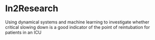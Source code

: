 # In2Research
Using dynamical systems and machine learning to investigate whether critical slowing down is a good indicator of the point of reintubation for patients in an ICU
